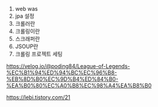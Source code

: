 
1. web was
2.  jpa 설정
3.  크롤러란
4. 크롤링이란
5. 스크래퍼란
6. JSOUP란
7. 크롤링 프로젝트 세팅


https://velog.io/@poding84/League-of-Legends-%EC%B1%94%ED%94%BC%EC%96%B8-%EB%8D%B0%EC%9D%B4%ED%84%B0-%EA%B0%80%EC%A0%B8%EC%98%A4%EA%B8%B0

https://lebi.tistory.com/21